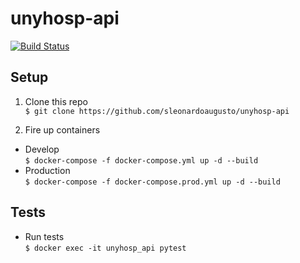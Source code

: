 # unyhosp-api
[![Build Status](https://travis-ci.org/sleonardoaugusto/unyhosp-frontend.svg?branch=master)](https://travis-ci.org/sleonardoaugusto/unyhosp-frontend)

## Setup
1. Clone this repo <br/>
`$ git clone https://github.com/sleonardoaugusto/unyhosp-api`

2. Fire up containers
* Develop <br/>
`$ docker-compose -f docker-compose.yml up -d --build`
* Production <br/>
`$ docker-compose -f docker-compose.prod.yml up -d --build`

## Tests
* Run tests <br/>
`$ docker exec -it unyhosp_api pytest`